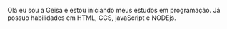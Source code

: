 Olá eu sou a Geisa e estou iniciando meus estudos em programação.
Já possuo habilidades em HTML, CCS, javaScript e NODEjs.
